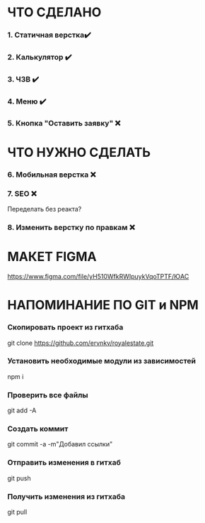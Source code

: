 # ЧТО СДЕЛАНО
### 1. Статичная верстка✔️
### 2. Калькулятор ✔️
### 3. ЧЗВ ✔️
### 4. Меню ✔️
### 5. Кнопка "Оставить заявку" ❌


# ЧТО НУЖНО СДЕЛАТЬ
### 6. Мобильная верстка ❌
### 7. SEO ❌
Переделать без реакта?
### 8. Изменить верстку по правкам ❌


# МАКЕТ FIGMA
https://www.figma.com/file/yH510WfkRWIpuykVqoTPTF/ЮАС


# НАПОМИНАНИЕ ПО GIT и NPM
### Скопировать проект из гитхаба
git clone https://github.com/ervnkv/royalestate.git
### Установить необходимые модули из зависимостей
npm i

### Проверить все файлы
git add -A
### Создать коммит
git commit -a -m"Добавил ссылки"
### Отправить изменения в гитхаб
git push
### Получить изменения из гитхаба
git pull

